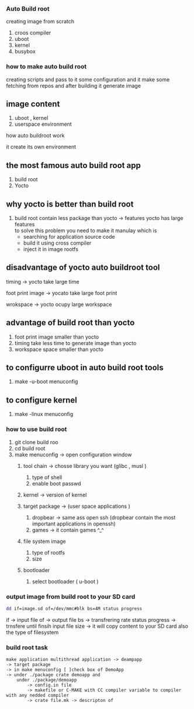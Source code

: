 ### Auto Build root 
creating image from scratch 
1. croos compiler 
2. uboot 
3. kernel 
4. busybox 

### how to make auto build root 

creating scripts and pass to it some configuration and it make some fetching from repos and after building it generate image 

## image content 
1. uboot , kernel 
2. userspace environment

how auto buildroot work 

it create its own environment 

## the most famous auto build root app 
1. build root 
2. Yocto 

## why yocto is better than build root 
1. build root contain less package than yocto -> features yocto has large features  
    to solve this problem you need to make it manulay which is 
    - searching for application source code 
    - build it using cross compiler 
    - inject it in image rootfs 

## disadvantage of yocto auto buildroot tool 
timing ->      yocto take large time 

foot print image  ->  yocato take large foot print 

wrokspace ->   yocto ocupy large workspace

## advantage of build root than yocto 
1. foot print image smaller than yocto 
2. timing take less time to generate image than yocto 
3. workspace space smaller than yocto 

## to configurre uboot in auto build root tools 
1. make -u-boot menuconfig 
## to configure kernel 
1. make -linux menuconfig 

### how to use build root 
1. git clone build roo 
2. cd build root 
3. make menuconfig -> open configuration window 
    1. tool chain -> chosse library you want  (glibc , musl ) 
        1. type of shell 
        2. enable boot passwd 
    2. kernel -> version of kernel 
    3. target package -> (user space applications )
        1. dropbear -> same ass open ssh (dropbear contain the most important applications in openssh)
        2. games -> it contain games ^_^

    5. file system image 
        1. type of rootfs 
        2. size 
    6. bootloader 
        1. select bootloader ( u-boot )
### output image from build root to your SD card 
```bash 
dd if=image.sd of=/dev/mmc#blk bs=4M status progress 
```
if -> input file 
of -> output file 
bs -> transfrering rate 
status progress -> trnsfere until finsih input file size 
-> it will copy content to your SD card also the type of filesystem 

### build root task 
    make application multithread application -> deampapp 
    -> target package 
    -> in make menuconfig [ ]check box of DemoApp
    -> under ./package crate demoapp and 
        under ./package/demoapp 
            -> config.in file 
            -> makefile or C-MAKE with CC compiler variable to compiler with any nedded compiler 
            -> crate file.mk -> descripton of  



